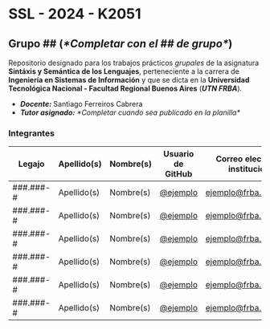 # SSL - 2024 - K2051
## Grupo \## (*\*Completar con el \## de grupo\**)

Repositorio designado para los trabajos prácticos *grupales* de la asignatura
**Sintáxis y Semántica de los Lenguajes**,
perteneciente a la carrera de **Ingeniería en Sistemas de Información** y que se dicta en la
**Universidad Tecnológica Nacional - Facultad Regional Buenos Aires** (***UTN FRBA***).

- ***Docente:*** Santiago Ferreiros Cabrera
- ***Tutor asignado:*** *\*Completar cuando sea publicado en la planilla\**

### Integrantes
| Legajo    | Apellido(s) | Nombre(s) | Usuario de GitHub                      | Correo electrónico institucional |
| --------- | ----------- | --------- | -------------------------------------- | -------------------------------- |
| ###.###-# | Apellido(s) | Nombre(s) | [@ejemplo](https://github.com/ejemplo) | ejemplo@frba.utn.edu.ar          |
| ###.###-# | Apellido(s) | Nombre(s) | [@ejemplo](https://github.com/ejemplo) | ejemplo@frba.utn.edu.ar          |
| ###.###-# | Apellido(s) | Nombre(s) | [@ejemplo](https://github.com/ejemplo) | ejemplo@frba.utn.edu.ar          |
| ###.###-# | Apellido(s) | Nombre(s) | [@ejemplo](https://github.com/ejemplo) | ejemplo@frba.utn.edu.ar          |
| ###.###-# | Apellido(s) | Nombre(s) | [@ejemplo](https://github.com/ejemplo) | ejemplo@frba.utn.edu.ar          |
| ###.###-# | Apellido(s) | Nombre(s) | [@ejemplo](https://github.com/ejemplo) | ejemplo@frba.utn.edu.ar          |